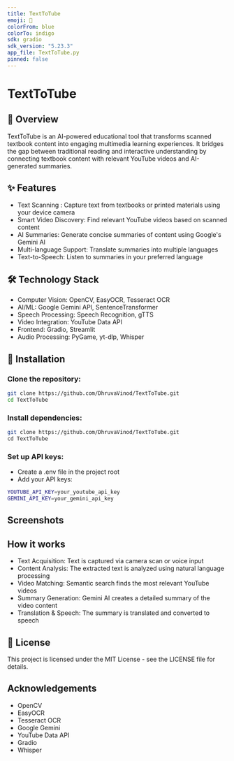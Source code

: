 ```yaml
---
title: TextToTube
emoji: 🎥
colorFrom: blue
colorTo: indigo
sdk: gradio
sdk_version: "5.23.3"
app_file: TextToTube.py
pinned: false
---
```


# TextToTube
## 📖 Overview
TextToTube is an AI-powered educational tool that transforms scanned textbook content into engaging multimedia learning experiences. It bridges the gap between traditional reading and interactive understanding by connecting textbook content with relevant YouTube videos and AI-generated summaries.
## ✨ Features
* Text Scanning : Capture text from textbooks or printed materials using your device camera
* Smart Video Discovery: Find relevant YouTube videos based on scanned content
* AI Summaries: Generate concise summaries of content using Google's Gemini AI
* Multi-language Support: Translate summaries into multiple languages
* Text-to-Speech: Listen to summaries in your preferred language
## 🛠️ Technology Stack
* Computer Vision: OpenCV, EasyOCR, Tesseract OCR
* AI/ML: Google Gemini API, SentenceTransformer
* Speech Processing: Speech Recognition, gTTS
* Video Integration: YouTube Data API
* Frontend: Gradio, Streamlit
* Audio Processing: PyGame, yt-dlp, Whisper
## 🚀 Installation
### Clone the repository:
```bash
git clone https://github.com/DhruvaVinod/TextToTube.git
cd TextToTube
```
 
### Install dependencies: 

```bash
git clone https://github.com/DhruvaVinod/TextToTube.git
cd TextToTube
```
### Set up API keys:
* Create a .env file in the project root
* Add your API keys:
```bash
YOUTUBE_API_KEY=your_youtube_api_key
GEMINI_API_KEY=your_gemini_api_key
```
  
## Screenshots 
## How it works 
* Text Acquisition: Text is captured via camera scan or voice input
* Content Analysis: The extracted text is analyzed using natural language processing
* Video Matching: Semantic search finds the most relevant YouTube videos
* Summary Generation: Gemini AI creates a detailed summary of the video content
* Translation & Speech: The summary is translated and converted to speech
## 📜 License
This project is licensed under the MIT License - see the LICENSE file for details.
## Acknowledgements

* OpenCV
* EasyOCR
* Tesseract OCR
* Google Gemini
* YouTube Data API
* Gradio
* Whisper
